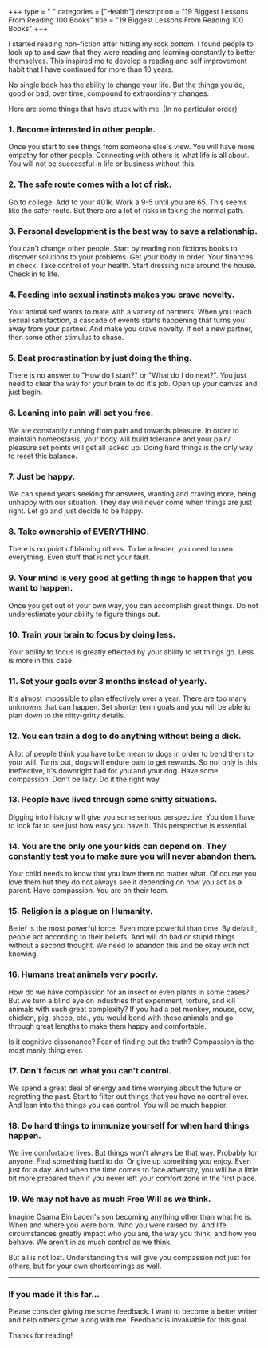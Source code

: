+++ 
type = " "
categories = ["Health"] 
description = "19 Biggest Lessons From Reading 100 Books" 
title = "19 Biggest Lessons From Reading 100 Books" 
+++

I started reading non-fiction after hitting my rock bottom. I found people to look up to and saw that they were reading and learning constantly to better themselves. This inspired me to develop a reading and self improvement habit that I have continued for more than 10 years. 

No single book has the ability to change your life. But the things you do, good or bad, over time, compound to extraordinary changes. 

Here are some things that have stuck with me. (In no particular order)

### 1. Become interested in other people.

Once you start to see things from someone else's view. You will have more empathy for other people. Connecting with others is what life is all about. You will not be successful in life or business without this. 

### 2. The safe route comes with a lot of risk.

Go to college. Add to your 401k. Work a 9-5 until you are 65. This seems like the safer route. But there are a lot of risks in taking the normal path. 

### 3. Personal development is the best way to save a relationship.

You can't change other people. Start by reading non fictions books to discover solutions to your problems. Get your body in order. Your finances in check. Take control of your health. Start dressing nice around the house. Check in to life. 

### 4. Feeding into sexual instincts makes you crave novelty.

Your animal self wants to mate with a variety of partners. When you reach sexual satisfaction, a cascade of events starts happening that turns you away from your partner. And make you crave novelty. If not a new partner, then some other stimulus to chase. 

### 5. Beat procrastination by just doing the thing.

There is no answer to "How do I start?" or "What do I do next?". You just need to clear the way for your brain to do it's job. Open up your canvas and just begin. 

### 6. Leaning into pain will set you free.

We are constantly running from pain and towards pleasure. In order to maintain homeostasis, your body will build tolerance and your pain/ pleasure set points will get all jacked up. Doing hard things is the only way to reset this balance. 

### 7. Just be happy.

We can spend years seeking for answers, wanting and craving more, being unhappy with our situation. They day will never come when things are just right. Let go and just decide to be happy. 

### 8. Take ownership of EVERYTHING.

There is no point of blaming others. To be a leader, you need to own everything. Even stuff that is not your fault. 

### 9. Your mind is very good at getting things to happen that you want to happen.

Once you get out of your own way, you can accomplish great things. Do not underestimate your ability to figure things out. 

### 10. Train your brain to focus by doing less.

Your ability to focus is greatly effected by your ability to let things go. Less is more in this case. 

### 11. Set your goals over 3 months instead of yearly.

It's almost impossible to plan effectively over a year. There are too many unknowns that can happen. Set shorter term goals and you will be able to plan down to the nitty-gritty details. 

### 12. You can train a dog to do anything without being a dick.

A lot of people think you have to be mean to dogs in order to bend them to your will. Turns out, dogs will endure pain to get rewards. So not only is this ineffective, it's downright bad for you and your dog. Have some compassion. Don't be lazy. Do it the right way. 

### 13. People have lived through some shitty situations.

Digging into history will give you some serious perspective. You don't have to look far to see just how easy you have it. This perspective is essential. 

### 14. You are the only one your kids can depend on. They constantly test you to make sure you will never abandon them.

Your child needs to know that you love them no matter what. Of course you love them but they do not always see it depending on how you act as a parent. Have compassion. You are on their team. 

### 15. Religion is a plague on Humanity.

Belief is the most powerful force. Even more powerful than time. By default, people act according to their beliefs. And will do bad or stupid things without a second thought. We need to abandon this and be okay with not knowing. 

### 16. Humans treat animals very poorly.

How do we have compassion for an insect or even plants in some cases? But we turn a blind eye on industries that experiment, torture, and kill animals with such great complexity? If you had a pet monkey, mouse, cow, chicken, pig, sheep, etc., you would bond with these animals and go through great lengths to make them happy and comfortable. 

Is it cognitive dissonance? Fear of finding out the truth? Compassion is the most manly thing ever. 

### 17. Don't focus on what you can't control.

We spend a great deal of energy and time worrying about the future or regretting the past. Start to filter out things that you have no control over. And lean into the things you can control. You will be much happier. 

### 18. Do hard things to immunize yourself for when hard things happen.

We live comfortable lives. But things won't always be that way. Probably for anyone. Find something hard to do. Or give up something you enjoy. Even just for a day. And when the time comes to face adversity, you will be a little bit more prepared then if you never left your comfort zone in the first place. 

### 19. We may not have as much Free Will as we think.

Imagine Osama Bin Laden's son becoming anything other than what he is. When and where you were born. Who you were raised by. And life circumstances greatly impact who you are, the way you think, and how you behave. We aren't in as much control as we think. 

But all is not lost. Understanding this will give you compassion not just for others, but for your own shortcomings as well. 

---
### If you made it this far...

Please consider giving me some feedback. I want to become a better writer and help others grow along with me. Feedback is invaluable for this goal. 

Thanks for reading!
